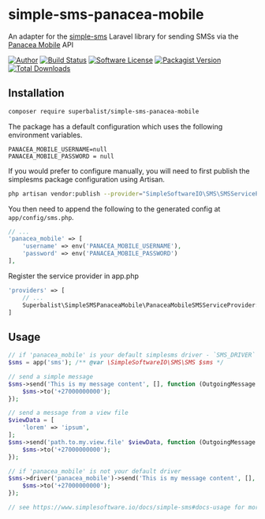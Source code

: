 # simple-sms-panacea-mobile

An adapter for the [simple-sms](https://github.com/SimpleSoftwareIO/simple-sms) Laravel library for sending SMSs via the [Panacea Mobile](https://www.panaceamobile.com) API

[![Author](http://img.shields.io/badge/author-@superbalist-blue.svg?style=flat-square)](https://twitter.com/superbalist)
[![Build Status](https://img.shields.io/travis/Superbalist/simple-sms-panacea-mobile/master.svg?style=flat-square)](https://travis-ci.org/Superbalist/simple-sms-panacea-mobile)
[![Software License](https://img.shields.io/badge/license-MIT-brightgreen.svg?style=flat-square)](LICENSE)
[![Packagist Version](https://img.shields.io/packagist/v/superbalist/simple-sms-panacea-mobile.svg?style=flat-square)](https://packagist.org/packages/superbalist/simple-sms-panacea-mobile)
[![Total Downloads](https://img.shields.io/packagist/dt/superbalist/simple-sms-panacea-mobile.svg?style=flat-square)](https://packagist.org/packages/superbalist/simple-sms-panacea-mobile)


## Installation

```bash
composer require superbalist/simple-sms-panacea-mobile
```

The package has a default configuration which uses the following environment variables.
```
PANACEA_MOBILE_USERNAME=null
PANACEA_MOBILE_PASSWORD = null
```

If you would prefer to configure manually, you will need to first publish the simplesms package configuration using Artisan.
```bash
php artisan vendor:publish --provider="SimpleSoftwareIO\SMS\SMSServiceProvider"
```

You then need to append the following to the generated config at `app/config/sms.php`.
```php
// ...
'panacea_mobile' => [
    'username' => env('PANACEA_MOBILE_USERNAME'),
    'password' => env('PANACEA_MOBILE_PASSWORD')
],
```

Register the service provider in app.php
```php
'providers' => [
    // ...
    Superbalist\SimpleSMSPanaceaMobile\PanaceaMobileSMSServiceProvider::class,
]
```

## Usage

```php
// if 'panacea_mobile' is your default simplesms driver - `SMS_DRIVER`
$sms = app('sms'); /** @var \SimpleSoftwareIO\SMS\SMS $sms */

// send a simple message
$sms->send('This is my message content', [], function (OutgoingMessage $sms) {
    $sms->to('+27000000000');
});

// send a message from a view file
$viewData = [
    'lorem' => 'ipsum',
];
$sms->send('path.to.my.view.file' $viewData, function (OutgoingMessage $sms) {
    $sms->to('+27000000000');
});

// if 'panacea_mobile' is not your default driver
$sms->driver('panacea_mobile')->send('This is my message content', [], function (OutgoingMessage $sms) {
    $sms->to('+27000000000');
});

// see https://www.simplesoftware.io/docs/simple-sms#docs-usage for more usage examples
```
